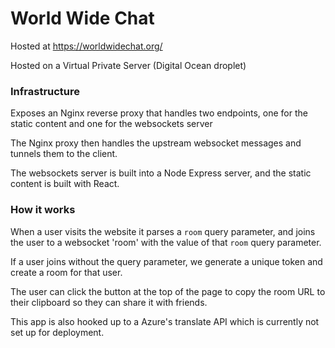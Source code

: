 # World Wide Chat

Hosted at https://worldwidechat.org/

Hosted on a Virtual Private Server (Digital Ocean droplet)

### Infrastructure

Exposes an Nginx reverse proxy that handles two endpoints, one for the static content and one for the websockets server

The Nginx proxy then handles the upstream websocket messages and tunnels them to the client.

The websockets server is built into a Node Express server, and the static content is built with React.

### How it works

When a user visits the website it parses a `room` query parameter, and joins the user to a websocket 'room' with the value of that `room` query parameter.

If a user joins without the query parameter, we generate a unique token and create a room for that user.

The user can click the button at the top of the page to copy the room URL to their clipboard so they can share it with friends.

This app is also hooked up to a Azure's translate API which is currently not set up for deployment.
